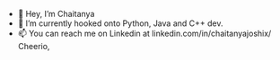 - 👋 Hey, I’m Chaitanya
- 👀 I’m currently hooked onto Python, Java and C++ dev. 
- 📫 You can reach me on Linkedin at linkedin.com/in/chaitanyajoshix/
Cheerio,
